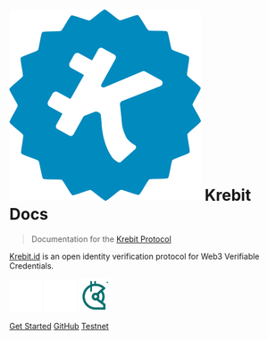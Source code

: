# ![Krebit](/img/krebit-icon.png ":size=100") Krebit Docs

> Documentation for the [Krebit Protocol](https://krebit.id)

[Krebit.id](https://krebit.id) is an open identity verification protocol for Web3 Verifiable Credentials.

[![Twitter](/img/twitter.png ":size=30")](https://twitter.com/KrebitDAO)
[![Discord](/img/discord.png ":size=30")](https://discord.gg/y7sMYVjxrd)
[![Gitcoin](/img/gitcoin.png ":size=30")](https://gitcoin.co/grants/3522/krebit)

[Get Started](#main)
[GitHub](https://github.com/KrebitDAO)
[Testnet](https://testnet.krebit.id)
